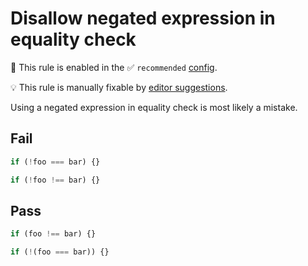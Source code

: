 # Disallow negated expression in equality check

💼 This rule is enabled in the ✅ `recommended` [config](https://github.com/es-tooling/eslint-plugin-unicorn-x#recommended-config).

💡 This rule is manually fixable by [editor suggestions](https://eslint.org/docs/latest/use/core-concepts#rule-suggestions).

<!-- end auto-generated rule header -->
<!-- Do not manually modify this header. Run: `npm run fix:eslint-docs` -->

Using a negated expression in equality check is most likely a mistake.

## Fail

```js
if (!foo === bar) {}
```

```js
if (!foo !== bar) {}
```

## Pass

```js
if (foo !== bar) {}
```

```js
if (!(foo === bar)) {}
```
